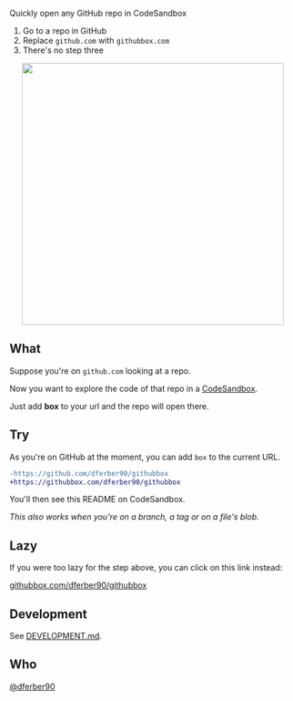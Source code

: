 Quickly open any GitHub repo in CodeSandbox

1. Go to a repo in GitHub
2. Replace `github.com` with `githubbox.com`
3. There's no step three

<p align="center">
  <img src="./docs/demo.gif" width="460">
</p>

## What

Suppose you're on `github.com` looking at a repo.

Now you want to explore the code of that repo in a [CodeSandbox](https://codesandbox.io/).

Just add **box** to your url and the repo will open there.

## Try

As you're on GitHub at the moment, you can add `box` to the current URL.

```diff
-https://github.com/dferber90/githubbox
+https://githubbox.com/dferber90/githubbox
```

You'll then see this README on CodeSandbox.

_This also works when you're on a branch, a tag or on a file's blob._

## Lazy

If you were too lazy for the step above, you can click on this link instead:

[githubbox.com/dferber90/githubbox](https://githubbox.com/dferber90/githubbox)

## Development

See [DEVELOPMENT.md](./docs/development.md).

## Who

[@dferber90](https://twitter.com/dferber90)

